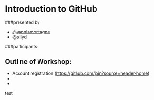 # Introduction to GitHub
###presented by
- [@yannlamontagne](https://github.com/yannlamontagne)
- [@sillyd](https://github.com/sillyd)

###participants:


## Outline of Workshop:
* Account registration (https://github.com/join?source=header-home)
* 
* 
test
